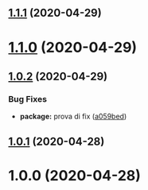 ## [1.1.1](https://github.com/keggyy/gitversion-demo/compare/v1.1.0...v1.1.1) (2020-04-29)

# [1.1.0](https://github.com/keggyy/gitversion-demo/compare/v1.0.2...v1.1.0) (2020-04-29)

## [1.0.2](https://github.com/keggyy/gitversion-demo/compare/v1.0.1...v1.0.2) (2020-04-29)


### Bug Fixes

* **package:** prova di fix ([a059bed](https://github.com/keggyy/gitversion-demo/commit/a059bed1738276f5fca7a163c3be168a6873cc6d))

## [1.0.1](https://github.com/keggyy/gitversion-demo/compare/v1.0.0...v1.0.1) (2020-04-28)

# 1.0.0 (2020-04-28)
